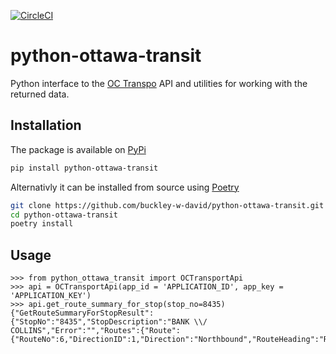 [![CircleCI](https://circleci.com/gh/buckley-w-david/python-ottawa-transit.svg?style=svg)](https://circleci.com/gh/buckley-w-david/python-ottawa-transit)
# python-ottawa-transit

Python interface to the [OC Transpo](http://www.octranspo.com/developers/documentation) API and utilities for working with the returned data.

## Installation

The package is available on [PyPi](https://pypi.org/project/python-ottawa-transit)
```bash
pip install python-ottawa-transit
```

Alternativly it can be installed from source using [Poetry](https://github.com/sdispater/poetry)
```bash
git clone https://github.com/buckley-w-david/python-ottawa-transit.git
cd python-ottawa-transit
poetry install
```

## Usage

```python3
>>> from python_ottawa_transit import OCTransportApi
>>> api = OCTransportApi(app_id = 'APPLICATION_ID', app_key = 'APPLICATION_KEY')
>>> api.get_route_summary_for_stop(stop_no=8435)
{"GetRouteSummaryForStopResult":{"StopNo":"8435","StopDescription":"BANK \\/ COLLINS","Error":"","Routes":{"Route":{"RouteNo":6,"DirectionID":1,"Direction":"Northbound","RouteHeading":"Rockcliffe"}}}}
```
